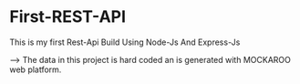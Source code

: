 # First-REST-API
This is my first Rest-Api Build Using Node-Js And Express-Js

--> The data in this project is hard coded an is generated with MOCKAROO web platform.
